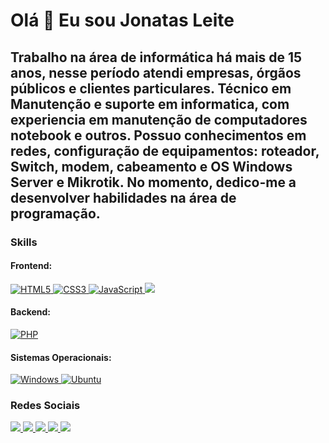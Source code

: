 Olá 👋 Eu sou Jonatas Leite
==============================

Trabalho na área de informática há mais de 15 anos, nesse período atendi empresas, órgãos públicos e clientes particulares. 
Técnico em Manutenção e suporte em informatica, com experiencia em manutenção de computadores notebook e outros.
Possuo conhecimentos em redes, configuração de equipamentos: roteador, Switch, modem, cabeamento e OS Windows Server e Mikrotik.
No momento, dedico-me a desenvolver habilidades na área de programação. 
--------------------


### Skills  

#### Frontend:
<p>
    <a href="https://developer.mozilla.org/en-US/docs/Glossary/HTML5" target="_blank" rel="noreferrer">
        <img src="https://img.shields.io/badge/HTML5-E34F26?style=for-the-badge&logo=html5&logoColor=white" alt="HTML5" />
    </a>
    <a href="https://www.w3.org/TR/CSS/#css" target="_blank" rel="noreferrer">
        <img src="https://img.shields.io/badge/CSS3-1572B6?style=for-the-badge&logo=css3&logoColor=white" alt="CSS3" />
    </a>
    <a href="https://developer.mozilla.org/en-US/docs/Web/JavaScript" target="_blank" rel="noreferrer">
        <img src="https://img.shields.io/badge/JavaScript-F7DF1E?style=for-the-badge&logo=javascript&logoColor=000000" alt="JavaScript" />
    </a>
    <a href="https://wordpress.com/" target="_blank" rel="noreferrer">
        <img src="https://img.shields.io/badge/Wordpress-21759B?style=for-the-badge&logo=wordpress&logoColor=white" />
    </a>
</p>

#### Backend:
<p>
    <a href="https://www.php.net/" target="_blank" rel="noreferrer">
        <img src="https://img.shields.io/badge/PHP-777BB4?style=for-the-badge&logo=php&logoColor=white" alt="PHP" />
    </a>
</p>

#### Sistemas Operacionais:
<p>
    <a href="https://www.microsoft.com/pt-br/windows/" target="_blank" rel="noreferrer">
        <img src="https://img.shields.io/badge/Windows-0078D6?style=for-the-badge&logo=windows11&logoColor=white" alt="Windows" />
    </a>
    <a href="https://ubuntu.com/" target="_blank" rel="noreferrer">
        <img src="https://img.shields.io/badge/Ubuntu-E95420?style=for-the-badge&logo=ubuntu&logoColor=white" alt="Ubuntu" />
    </a>
</p>

### Redes Sociais
<p>
    <a href="https://www.github.com/jonatasfsleite" target="_blank" rel="noreferrer">
        <img src="https://img.shields.io/badge/GitHub-100000?style=for-the-badge&logo=github&logoColor=white"/>
    </a>
    <a href="https://www.linkedin.com/in/jonatasfsleite" target="_blank">
        <img src="https://img.shields.io/badge/-LinkedIn-%230077B5?style=for-the-badge&logo=linkedin&logoColor=white" target="_blank">
    </a>
    <a href="mailto:jonatasfsleite@gmail.com" target="_blank" rel="noreferrer">
        <img src="https://img.shields.io/badge/Gmail-D14836?style=for-the-badge&logo=gmail&logoColor=white"/>
    </a>
    <a href="http://www.instagram.com/jonatasfsleite" target="_blank" rel="noreferrer">
        <img src="https://img.shields.io/badge/Instagram-E4405F?style=for-the-badge&logo=instagram&logoColor=white" />
    </a>
    <a href="https://www.facebook.com/jonatas.fernando.908" target="_blank" rel="noreferrer">
        <img src="https://img.shields.io/badge/Facebook-1877F2?style=for-the-badge&logo=facebook&logoColor=white" />
    </a>
</p>
